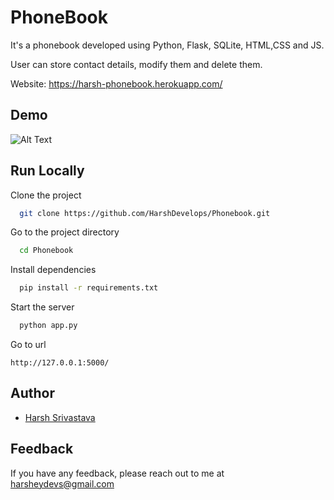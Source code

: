 
# PhoneBook

It's a phonebook developed using Python, Flask, SQLite, HTML,CSS and JS.

User can store contact details, modify them and delete them.

Website: https://harsh-phonebook.herokuapp.com/


## Demo


![Alt Text](https://github.com/HarshDevelops/Phonebook/blob/main/static/Animation.gif)
## Run Locally

Clone the project

```bash
  git clone https://github.com/HarshDevelops/Phonebook.git
```

Go to the project directory

```bash
  cd Phonebook
```

Install dependencies

```bash
  pip install -r requirements.txt
```

Start the server

```bash
  python app.py
```

Go to url
```
http://127.0.0.1:5000/
```

## Author

- [Harsh Srivastava](https://github.com/HarshDevelops)


## Feedback

If you have any feedback, please reach out to me at harsheydevs@gmail.com

